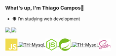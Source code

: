 ### What's up, I'm Thiago Campos👋
- 👽 I’m studying web development
<div>
  <a href="https://github.com/thfields">
  <img height="160em" src="https://github-readme-stats.vercel.app/api?username=thfields&show_icons=true&theme=blue-green&include_all_commits=true&count_private=true"/>
  <img height="160em" src="https://github-readme-stats.vercel.app/api/top-langs/?username=thfields&layout=compact&langs_count=7&theme=blue-green"/>
</div>
<div style="display: inline_block"><br>

<img align="center" alt="TH-Js" height="40" width="40" src="https://raw.githubusercontent.com/devicons/devicon/master/icons/javascript/javascript-plain.svg"> 
<img align="center" alt="TH-Mysql" height="40" width="40" src="https://cdn.jsdelivr.net/gh/devicons/devicon/icons/react/react-original.svg"> 
<img align="center" alt="TH-HTML" height="40" width="40" src="https://raw.githubusercontent.com/devicons/devicon/master/icons/nodejs/nodejs-original.svg"> 
<img align="center" alt="TH-HTML" height="40" width="40" src="https://raw.githubusercontent.com/devicons/devicon/master/icons/spring/spring-original.svg"> 
<img align="center" alt="TH-Mysql" height="40" width="40" src="https://cdn.jsdelivr.net/gh/devicons/devicon/icons/python/python-original.svg"> 
<img align="center" alt="TH-CSS" height="40" width="40" src="https://raw.githubusercontent.com/devicons/devicon/master/icons/sass/sass-original.svg">


